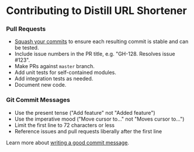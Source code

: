 # Contributing to Distill URL Shortener

### Pull Requests

* [Squash your commits](https://stackoverflow.com/questions/5189560/squash-my-last-x-commits-together-using-git) to ensure each resulting commit is stable and can be tested.
* Include issue numbers in the PR title, e.g. "GH-128. Resolves issue #123".
* Make PRs against `master` branch.
* Add unit tests for self-contained modules.
* Add integration tests as needed.
* Document new code.

### Git Commit Messages

* Use the present tense ("Add feature" not "Added feature")
* Use the imperative mood ("Move cursor to..." not "Moves cursor to...")
* Limit the first line to 72 characters or less
* Reference issues and pull requests liberally after the first line

Learn more about [writing a good commit message](https://chris.beams.io/posts/git-commit/).
